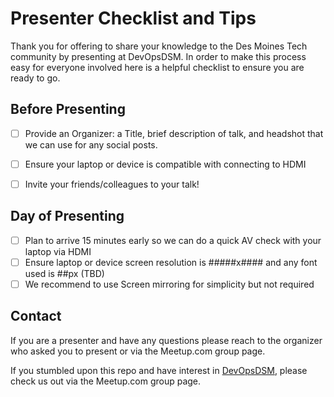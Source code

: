 # Presenter Checklist and Tips

Thank you for offering to share your knowledge to the Des Moines Tech community by presenting at DevOpsDSM.  In order to make this process easy for everyone involved here is a helpful checklist to ensure you are ready to go. 

## Before Presenting
- [ ] Provide an Organizer: a Title, brief description of talk, and headshot that we can use for any social posts.
- [ ] Ensure your laptop or device is compatible with connecting to HDMI
- [ ] Invite your friends/colleagues to your talk!


## Day of Presenting
- [ ] Plan to arrive 15 minutes early so we can do a quick AV check with your laptop via HDMI
- [ ] Ensure laptop or device screen resolution is #####x#### and any font used is ##px (TBD)
- [ ] We recommend to use Screen mirroring for simplicity but not required

## Contact

If you are a presenter and have any questions please reach to the organizer who asked you to present or via the Meetup.com group page.

If you stumbled upon this repo and have interest in [DevOpsDSM](https://www.devopsdsm.com), please check us out via the Meetup.com group page.
